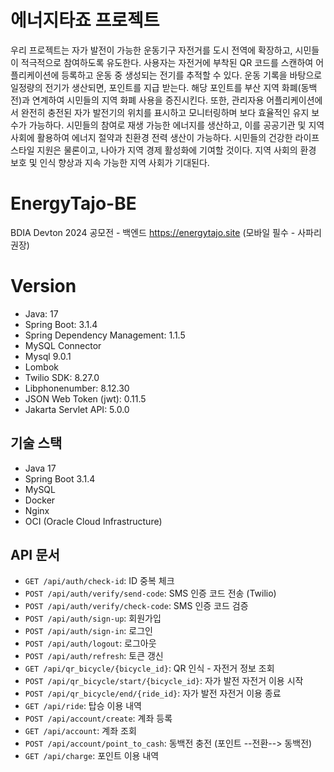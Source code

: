 # 에너지타죠 프로젝트
우리 프로젝트는 자가 발전이 가능한 운동기구 자전거를 도시 전역에 확장하고, 시민들이 적극적으로 참여하도록 유도한다. 사용자는 자전거에 부착된 QR 코드를 스캔하여 어플리케이션에 등록하고 운동 중 생성되는 전기를 추적할 수 있다. 운동 기록을 바탕으로 일정량의 전기가 생산되면, 포인트를 지급 받는다. 해당 포인트를 부산 지역 화폐(동백전)과 연계하여 시민들의 지역 화폐 사용을 증진시킨다.
또한, 관리자용 어플리케이션에서 완전히 충전된 자가 발전기의 위치를 표시하고 모니터링하며 보다 효율적인 유지 보수가 가능하다.
시민들의 참여로 재생 가능한 에너지를 생산하고, 이를 공공기관 및 지역 사회에 활용하여 에너지 절약과 친환경 전력 생산이 가능하다. 시민들의 건강한 라이프 스타일 지원은 물론이고, 나아가 지역 경제 활성화에 기여할 것이다. 지역 사회의 환경 보호 및 인식 향상과 지속 가능한 지역 사회가 기대된다.

# EnergyTajo-BE
BDIA Devton 2024 공모전 - 백엔드
https://energytajo.site (모바일 필수 - 사파리 권장)

# Version
- Java: 17
- Spring Boot: 3.1.4
- Spring Dependency Management: 1.1.5
- MySQL Connector
- Mysql 9.0.1
- Lombok
- Twilio SDK: 8.27.0
- Libphonenumber: 8.12.30
- JSON Web Token (jwt): 0.11.5
- Jakarta Servlet API: 5.0.0

## 기술 스택
- Java 17
- Spring Boot 3.1.4
- MySQL
- Docker
- Nginx
- OCI (Oracle Cloud Infrastructure)

## API 문서

- `GET /api/auth/check-id`: ID 중복 체크
- `POST /api/auth/verify/send-code`: SMS 인증 코드 전송 (Twilio)
- `POST /api/auth/verify/check-code`: SMS 인증 코드 검증
- `POST /api/auth/sign-up`: 회원가입
- `POST /api/auth/sign-in`: 로그인
- `POST /api/auth/logout`: 로그아웃
- `POST /api/auth/refresh`: 토큰 갱신
- `GET /api/qr_bicycle/{bicycle_id}`: QR 인식 - 자전거 정보 조회
- `POST /api/qr_bicycle/start/{bicycle_id}`: 자가 발전 자전거 이용 시작
- `POST /api/qr_bicycle/end/{ride_id}`: 자가 발전 자전거 이용 종료
- `GET /api/ride`: 탑승 이용 내역
- `POST /api/account/create`: 계좌 등록
- `GET /api/account`: 계좌 조회
- `POST /api/account/point_to_cash`: 동백전 충전 (포인트 --전환--> 동백전)
- `GET /api/charge`: 포인트 이용 내역
